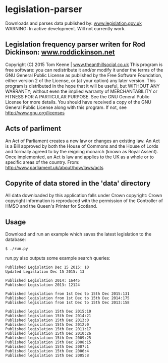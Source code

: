 # legislation-parser
Downloads and parses data published by: www.legislation.gov.uk
WARNING: In active development. Will not currently work. 

## Legislation frequency parser writen for Rod Dickinson: www.roddickinson.net 
Copyright (C) 2015 Tom Keene | www.theanthillsocial.co.uk
This program is free software: you can redistribute it and/or modify
it under the terms of the GNU General Public License as published by
the Free Software Foundation, either version 2 of the License, or
(at your option) any later version.
This program is distributed in the hope that it will be useful,
but WITHOUT ANY WARRANTY; without even the implied warranty of
MERCHANTABILITY or FITNESS FOR A PARTICULAR PURPOSE.  See the
GNU General Public License for more details.
You should have received a copy of the GNU General Public License
along with this program.  If not, see http://www.gnu.org/licenses

## Acts of parliment 
An Act of Parliament creates a new law or changes an existing law. 
An Act is a Bill approved by both the House of Commons and the House of Lords  
and formally agreed to by the reigning monarch (known as Royal Assent). Once 
implemented, an Act is law and applies to the UK as a whole or to specific 
areas of the country. From: http://www.parliament.uk/about/how/laws/acts

## Copyrite of data stored in the 'data' directory
All data downloaded by this application falls under Crown copyright:
Crown copyright information is reproduced with the permission of the 
Controller of HMSO and the Queen's Printer for Scotland.

## Usage
Download and run an example which saves the latest legislation to the database: 

    $ ./run.py

run.py also outputs some example search queries:

    Published Legislation Dec 15 2015: 10
    Updated Legislation Dec 15 2015: 13

    Published Legislation 2014: 16445
    Published Legislation 2013: 12124

    Published legislation from 1st Dec to 15th Dec 2015:131
    Published legislation from 1st Dec to 15th Dec 2014:175
    Published legislation from 1st Dec to 15th Dec 2013:158

    Published legislation 15th Dec 2015:10
    Published legislation 15th Dec 2014:21
    Published legislation 15th Dec 2013:0
    Published legislation 15th Dec 2012:0
    Published legislation 15th Dec 2011:17
    Published legislation 15th Dec 2010:26
    Published legislation 15th Dec 2009:25
    Published legislation 15th Dec 2008:15
    Published legislation 15th Dec 2007:1
    Published legislation 15th Dec 2006:4
    Published legislation 15th Dec 2005:8


